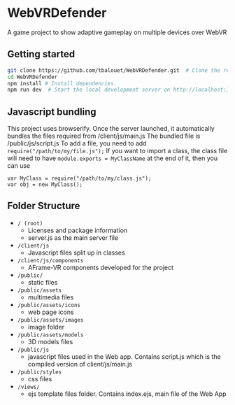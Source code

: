 # WebVRDefender
A game project to show adaptive gameplay on multiple devices over WebVR


Getting started
------------------------------
 ```sh
git clone https://github.com/tbalouet/WebVRDefender.git  # Clone the repository.
cd WebVRDefender
npm install # Install dependencies.
npm run dev  # Start the local development server on http://localhost:3000
```

Javascript bundling
------------------------------
This project uses browserify. Once the server launched, it automatically bundles the files required from /client/js/main.js
The bundled file is /public/js/script.js
To add a file, you need to add ``require("/path/to/my/file.js");``
If you want to import a class, the class file will need to have ``module.exports = MyClassName`` at the end of it, then you can use 
```
var MyClass = require("/path/to/my/class.js");
var obj = new MyClass();
```

Folder Structure
----------------

 * `/ (root)`
   * Licenses and package information
   * server.js as the main server file
 * `/client/js`
   * Javascript files split up in classes
 * `/client/js/components`
   * AFrame-VR components developed for the project
 * `/public/`
   * static files
 * `/public/assets`
   * multimedia files
 * `/public/assets/icons`
   * web page icons
 * `/public/assets/images`
   * image folder
 * `/public/assets/models`
   * 3D models files
 * `/public/js`
   * javascript files used in the Web app. Contains script.js which is the compiled version of client/js/main.js
 * `/public/styles`
   * css files
 * `/views/`
   * ejs template files folder. Contains index.ejs, main file of the Web App